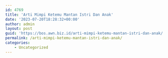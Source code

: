 ```yaml
---
id: 4769
title: 'Arti Mimpi Ketemu Mantan Istri Dan Anak'
date: '2023-07-20T18:28:32+00:00'
author: admin
layout: post
guid: 'https://bos.awn.biz.id/arti-mimpi-ketemu-mantan-istri-dan-anak/'
permalink: /arti-mimpi-ketemu-mantan-istri-dan-anak/
categories:
    - Uncategorized
---
```


